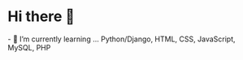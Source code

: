 <h1> Hi there 👋 </h1>
- 🌱 I’m currently learning ... Python/Django, HTML, CSS, JavaScript, MySQL, PHP
<!--
**MidnightRoam/MidnightRoam** is a ✨ _special_ ✨ repository because its `README.md` (this file) appears on your GitHub profile.

Here are some ideas to get you started:

- 🌱 I’m currently learning ... Python/Django, HTML, CSS, JavaScript, MySQL, PHP
- 👯 I’m looking to collaborate on ...
- 🤔 I’m looking for help with ...
- 💬 Ask me about ...
- 📫 How to reach me: ...
- 😄 Pronouns: ...
- ⚡ Fun fact: ...
-->
